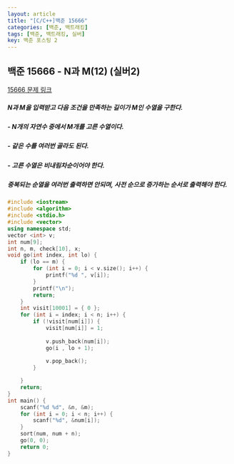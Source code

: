 ```yaml
---
layout: article
title: "[C/C++]백준 15666"
categories: [백준, 백트래킹]
tags: [백준, 백트래킹, 실버]
key: 백준 포스팅 2
---
```

## 백준 15666 - N과 M(12) (실버2)

[15666 문제 링크](https://www.acmicpc.net/problem/15666)

#####  N과 M을 입력받고 다음 조건을 만족하는 길이가 M인 수열을 구한다.

##### - N개의 자연수 중에서 M개를 고른 수열이다.

##### - 같은 수를 여러번 골라도 된다.

##### - 고른 수열은 비내림차순이어야 한다.

#####  중복되는 순열을 여러번 출력하면 안되며, 사전 순으로 증가하는 순서로 출력해야 한다.

```cpp
#include <iostream>
#include <algorithm>
#include <stdio.h>
#include <vector>
using namespace std;
vector <int> v;
int num[9];
int n, m, check[10], x;
void go(int index, int lo) {
	if (lo == m) {
		for (int i = 0; i < v.size(); i++) {
			printf("%d ", v[i]);
		}
		printf("\n");
		return;
	}
	int visit[10001] = { 0 };
	for (int i = index; i < n; i++) {
		if (!visit[num[i]]) {
			visit[num[i]] = 1;
			
			v.push_back(num[i]);
			go(i , lo + 1);
			
			v.pop_back();
		}

	}
	return;
}
int main() {
	scanf("%d %d", &n, &m);
	for (int i = 0; i < n; i++) {
		scanf("%d", &num[i]);
	}
	sort(num, num + n);
	go(0, 0);
	return 0;
}
```